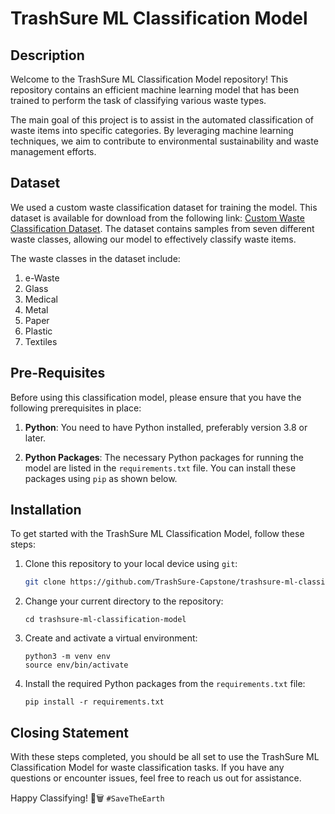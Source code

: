 # TrashSure ML Classification Model

## Description

Welcome to the TrashSure ML Classification Model repository! This repository contains an efficient machine learning model that has been trained to perform the task of classifying various waste types.

The main goal of this project is to assist in the automated classification of waste items into specific categories. By leveraging machine learning techniques, we aim to contribute to environmental sustainability and waste management efforts.

## Dataset

We used a custom waste classification dataset for training the model. This dataset is available for download from the following link: [Custom Waste Classification Dataset](https://drive.google.com/drive/u/5/folders/1A2RNozuokGmhlhXJZ5ta48bd_dMeNf4V). The dataset contains samples from seven different waste classes, allowing our model to effectively classify waste items.

The waste classes in the dataset include:
1. e-Waste
2. Glass
3. Medical
4. Metal
5. Paper
6. Plastic
7. Textiles

## Pre-Requisites

Before using this classification model, please ensure that you have the following prerequisites in place:

1. **Python**: You need to have Python installed, preferably version 3.8 or later.

2. **Python Packages**: The necessary Python packages for running the model are listed in the `requirements.txt` file. You can install these packages using `pip` as shown below.

## Installation

To get started with the TrashSure ML Classification Model, follow these steps:

1. Clone this repository to your local device using `git`:

   ```bash
   git clone https://github.com/TrashSure-Capstone/trashsure-ml-classification-model.git

2. Change your current directory to the repository:

   ```
   cd trashsure-ml-classification-model
   ```

3. Create and activate a virtual environment:

   ```
   python3 -m venv env
   source env/bin/activate
   ```
4. Install the required Python packages from the `requirements.txt` file:
   ```
   pip install -r requirements.txt
   ```

## Closing Statement
With these steps completed, you should be all set to use the TrashSure ML Classification Model for waste classification tasks. If you have any questions or encounter issues, feel free to reach us out for assistance.

Happy Classifying! 🌱🗑️ `#SaveTheEarth`
